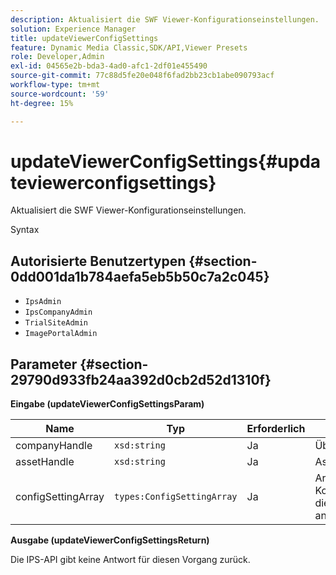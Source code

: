 ```yaml
---
description: Aktualisiert die SWF Viewer-Konfigurationseinstellungen.
solution: Experience Manager
title: updateViewerConfigSettings
feature: Dynamic Media Classic,SDK/API,Viewer Presets
role: Developer,Admin
exl-id: 04565e2b-bda3-4ad0-afc1-2df01e455490
source-git-commit: 77c88d5fe20e048f6fad2bb23cb1abe090793acf
workflow-type: tm+mt
source-wordcount: '59'
ht-degree: 15%

---
```


# updateViewerConfigSettings{#updateviewerconfigsettings}

Aktualisiert die SWF Viewer-Konfigurationseinstellungen.

Syntax

## Autorisierte Benutzertypen {#section-0dd001da1b784aefa5eb5b50c7a2c045}

* `IpsAdmin`
* `IpsCompanyAdmin`
* `TrialSiteAdmin`
* `ImagePortalAdmin`

## Parameter {#section-29790d933fb24aa392d0cb2d52d1310f}

**Eingabe (updateViewerConfigSettingsParam)**

| Name | Typ | Erforderlich | Beschreibung |
|---|---|---|---|
| companyHandle | `xsd:string` | Ja | Übernehmen Sie die Firma. |
| assetHandle | `xsd:string` | Ja | Asset-Handle. |
| configSettingArray | `types:ConfigSettingArray` | Ja | Array von Konfigurationseinstellungen, die auf den Viewer angewendet werden sollen. |

**Ausgabe (updateViewerConfigSettingsReturn)**

Die IPS-API gibt keine Antwort für diesen Vorgang zurück.
